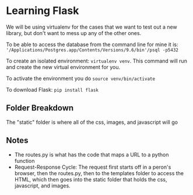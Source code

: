 # Learning Flask

We will be using virtualenv for the cases that we want to test out a new library, but don't want to mess up any of the other ones.

To be able to access the database from the command line for mine it is: `'/Applications/Postgres.app/Contents/Versions/9.6/bin'/psql -p5432`

To create an isolated environment: `virtualenv venv`. This command will run and create the new virtual environment for you.

To activate the environment you do `source venv/bin/activate`

To download Flask: `pip install flask`

## Folder Breakdown

The "static" folder is where all of the css, images, and javascript will go

## Notes

* The routes.py is what has the code that maps a URL to a python function
* Request-Response Cycle: The request first starts off in a peron's browser, then the routes.py, then to the templates folder to access the HTML, which then goes into the static folder that holds the css, javascript, and images.
